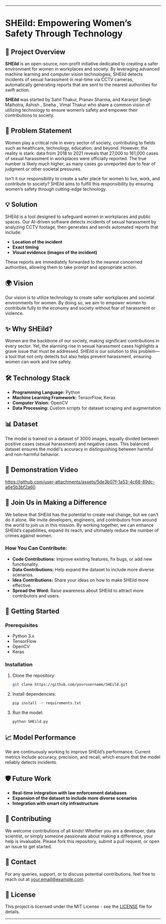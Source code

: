 
---

# SHEild: Empowering Women’s Safety Through Technology

## 🚨 Project Overview
**SHEild** is an open-source, non-profit initiative dedicated to creating a safer environment for women in workplaces and society. By leveraging advanced machine learning and computer vision technologies, SHEild detects incidents of sexual harassment in real-time via CCTV cameras, automatically generating reports that are sent to the nearest authorities for swift action.

**SHEild** was started by Sahil Thakur, Pranav Sharma, and Karanjot Singh Malhotra, Ashish , Sneha , Vimal Thakur who share a common vision of utilizing technology to ensure women’s safety and empower their contributions to society.

## 📝 Problem Statement
Women play a critical role in every sector of society, contributing to fields such as healthcare, technology, education, and beyond. However, the reality is stark: data from 2018 to 2021 reveals that 27,000 to 161,000 cases of sexual harassment in workplaces were officially reported. The true number is likely much higher, as many cases go unreported due to fear of judgment or other societal pressures.

Isn't it our responsibility to create a safer place for women to live, work, and contribute to society? SHEild aims to fulfill this responsibility by ensuring women’s safety through cutting-edge technology.

## 💡 Solution
SHEild is a tool designed to safeguard women in workplaces and public spaces. Our AI-driven software detects incidents of sexual harassment by analyzing CCTV footage, then generates and sends automated reports that include:
- **Location of the incident**
- **Exact timing**
- **Visual evidence (images of the incident)**

These reports are immediately forwarded to the nearest concerned authorities, allowing them to take prompt and appropriate action.

## 🌍 Vision
Our vision is to utilize technology to create safer workplaces and societal environments for women. By doing so, we aim to empower women to contribute fully to the economy and society without fear of harassment or violence.

## ✨ Why SHEild?
Women are the backbone of our society, making significant contributions in every sector. Yet, the alarming rise in sexual harassment cases highlights a grave issue that must be addressed. SHEild is our solution to this problem—a tool that not only detects but also helps prevent harassment, ensuring women can work and live safely.

## 🛠️ Technology Stack
- **Programming Language:** Python
- **Machine Learning Framework:** TensorFlow, Keras
- **Computer Vision:** OpenCV
- **Data Processing:** Custom scripts for dataset scraping and augmentation

## 📊 Dataset
The model is trained on a dataset of 3000 images, equally divided between positive cases (sexual harassment) and negative cases. This balanced dataset ensures the model's accuracy in distinguishing between harmful and non-harmful behavior.

## 🎥 Demonstration Video
https://github.com/user-attachments/assets/5de3b07f-1a53-4c68-89dc-a6e5b3bf2a60


## 🌟 Join Us in Making a Difference
We believe that SHEild has the potential to create real change, but we can't do it alone. We invite developers, engineers, and contributors from around the world to join us in this mission. By working together, we can enhance SHEild’s capabilities, expand its reach, and ultimately reduce the number of crimes against women.

### How You Can Contribute:
- **Code Contributions:** Improve existing features, fix bugs, or add new functionality.
- **Data Contributions:** Help expand the dataset to include more diverse scenarios.
- **Idea Contributions:** Share your ideas on how to make SHEild more effective.
- **Spread the Word:** Raise awareness about SHEild to attract more contributors and users.

## 🚀 Getting Started
### Prerequisites
- Python 3.x
- TensorFlow
- OpenCV
- Keras

### Installation
1. Clone the repository:
   ```bash
   git clone https://github.com/yourusername/SHEild.git
   ```
2. Install dependencies:
   ```bash
   pip install -r requirements.txt
   ```
3. Run the model:
   ```bash
   python SHEild.py
   ```

## 📈 Model Performance
We are continuously working to improve SHEild’s performance. Current metrics include accuracy, precision, and recall, which ensure that the model reliably detects incidents.

## 🛡️ Future Work
- **Real-time integration with law enforcement databases**
- **Expansion of the dataset to include more diverse scenarios**
- **Integration with smart city infrastructure**

## 🤝 Contributing
We welcome contributions of all kinds! Whether you are a developer, data scientist, or simply someone passionate about making a difference, your help is invaluable. Please fork this repository, submit a pull request, or open an issue to get started.

## 📧 Contact
For any queries, support, or to discuss potential contributions, feel free to reach out at [your.email@example.com](mailto:your.email@example.com).

## 📄 License
This project is licensed under the MIT License - see the [LICENSE](LICENSE) file for details.

---




